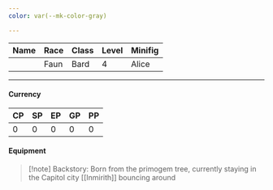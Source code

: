 ```yaml
---
color: var(--mk-color-gray)

---
```

| Name | Race | Class | Level | Minifig |
| ---- | ---- | ----- | ----- | ------- |
|      | Faun | Bard  | 4     | Alice   |
___
#### Currency
| CP  | SP  | EP  | GP  | PP  |
| --- | --- | --- | --- | --- |
| 0   | 0   | 0   | 0   | 0   |
#### Equipment

>[!note] Backstory: 
Born from the primogem tree, currently staying in the Capitol city [[Inmirith]] bouncing around

